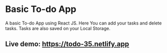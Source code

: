 # Basic To-do App

A basic To-do App using React JS. Here You can add your tasks and delete tasks. Tasks are also saved on your Local Storage.

## Live demo: https://todo-35.netlify.app

